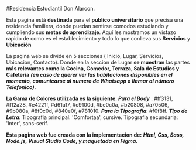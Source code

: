 
#Residencia Estudiantil Don Alarcon.

Esta pagina está **destinada** para el **publico universitario** que precisa  una residencia familiera, donde puedan sentirse comodos estudiando y cumpliendo sus **metas de aprendizaje**. Aquí les mostramos un vistazo rapido de como es el establecimiento y todo lo que conlleva sus **Servicios** y **Ubicación**

La pagina web se divide en 5 secciones ( Inicio, Lugar, Servicios, Ubicacion, Contacto). Donde en la seccion de Lugar **se muestran** las partes **más relevantes como la Cocina, Comedor, Terraza, Sala de Estudios y Cafeteria** ***(en caso de querer ver las habitaciones disponibles en el momento, comunicarse al numero de Whatsapp o llamar al número Telefonico).***

**La Gama de Colores utilizada es la siguiente**: 
***Para el Body*** : #ff3131, #f12a28, #e4221f, #d61a17, #c9100d, #be0c0a, #b20808, #a70506, #9b080a, #8f0c0d, #840e0f, #781010.
***Para la Tipografia***: #f0f8ff.
***Tipo de Letra***: Tipografia principal: 'Comfortaa', cursive.
Tipografia secundaria: 'Inter', sans-serif.

**Esta pagina web fue creada con la implementacion de:** ***Html, Css, Sass, Node.js, Visual Studio Code, y maquetada en Figma.***